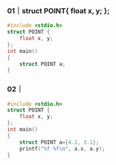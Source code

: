 ### 01｜struct POINT{ float x, y; };
```C
#include <stdio.h>
struct POINT {
    float x, y;
};
int main()
{
    struct POINT a;
}

```

### 02｜
```C
#include <stdio.h>
struct POINT {
    float x, y;
};
int main()
{
    struct POINT a={4.1, 3.1};
    printf("%f %f\n", a.x, a.y);
}
```

